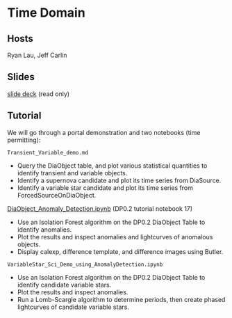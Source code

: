 # Time Domain

## Hosts

Ryan Lau, Jeff Carlin

## Slides

[slide deck](https://docs.google.com/presentation/d/1lmPyC9gaYqPzZlU9GUb0-5Gw8j54vGRwukANL1D5Dj4/edit?usp=sharing) (read only)

## Tutorial

We will go through a portal demonstration and two notebooks (time permitting):

`Transient_Variable_demo.md`

* Query the DiaObject table, and plot various statistical quantities to identify transient and variable objects.
* Identify a supernova candidate and plot its time series from DiaSource.
* Identify a variable star candidate and plot its time series from ForcedSourceOnDiaObject.

[DiaObject_Anomaly_Detection.ipynb](https://github.com/lsst/tutorial-notebooks/blob/main/DP0.2/17_DiaObject_Anomaly_Detection.ipynb) (DP0.2 tutorial notebook 17)

* Use an Isolation Forest algorithm on the DP0.2 DiaObject Table to identify anomalies.
* Plot the results and inspect anomalies and lightcurves of anomalous objects.
* Display calexp, difference template, and difference images using Butler.

`VariableStar_Sci_Demo_using_AnomalyDetection.ipynb`

* Use an Isolation Forest algorithm on the DP0.2 DiaObject Table to identify candidate variable stars.
* Plot the results and inspect anomalies.
* Run a Lomb-Scargle algorithm to determine periods, then create phased lightcurves of candidate variable stars.
